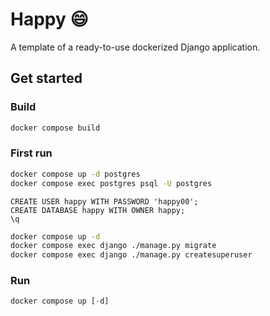 # Happy 😄

A template of a ready-to-use dockerized Django application.

## Get started

### Build

```sh
docker compose build
```

### First run

```sh
docker compose up -d postgres
docker compose exec postgres psql -U postgres
```

```psql
CREATE USER happy WITH PASSWORD 'happy00';
CREATE DATABASE happy WITH OWNER happy;
\q
```

```sh
docker compose up -d
docker compose exec django ./manage.py migrate
docker compose exec django ./manage.py createsuperuser
```

### Run

```python
docker compose up [-d]
```
